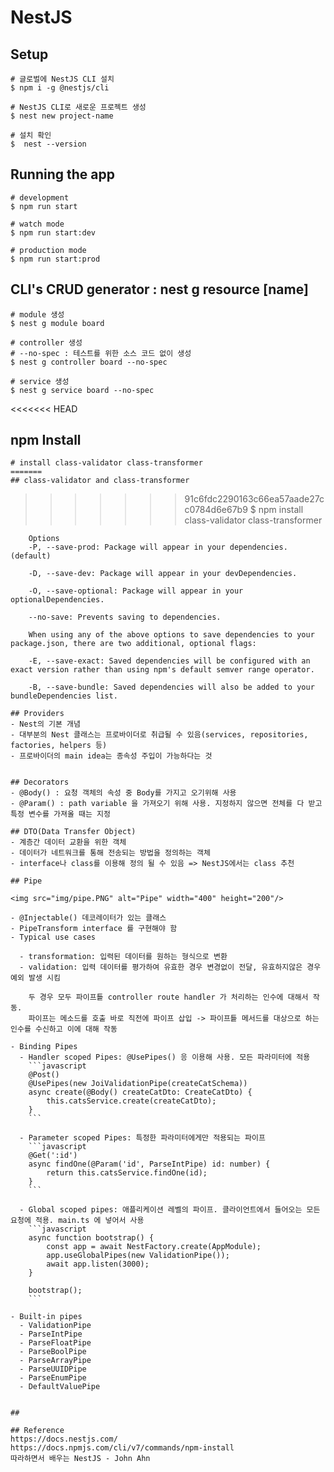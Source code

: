 # NestJS
## Setup

```
# 글로벌에 NestJS CLI 설치 
$ npm i -g @nestjs/cli

# NestJS CLI로 새로운 프로젝트 생성
$ nest new project-name

# 설치 확인
$  nest --version
```

## Running the app
```
# development
$ npm run start

# watch mode
$ npm run start:dev

# production mode
$ npm run start:prod
```

## CLI's CRUD generator :  nest g resource [name]
```
# module 생성
$ nest g module board

# controller 생성
# --no-spec : 테스트를 위한 소스 코드 없이 생성 
$ nest g controller board --no-spec

# service 생성
$ nest g service board --no-spec

```

<<<<<<< HEAD
## npm Install 

```
# install class-validator class-transformer
=======
## class-validator and class-transformer
```
>>>>>>> 91c6fdc2290163c66ea57aade27cc0784d6e67b9
$ npm install class-validator class-transformer 
```
    Options
    -P, --save-prod: Package will appear in your dependencies. (default) 

    -D, --save-dev: Package will appear in your devDependencies.

    -O, --save-optional: Package will appear in your optionalDependencies.

    --no-save: Prevents saving to dependencies.

    When using any of the above options to save dependencies to your package.json, there are two additional, optional flags:

    -E, --save-exact: Saved dependencies will be configured with an exact version rather than using npm's default semver range operator.

    -B, --save-bundle: Saved dependencies will also be added to your bundleDependencies list.

## Providers
- Nest의 기본 개념
- 대부분의 Nest 클래스는 프로바이더로 취급될 수 있음(services, repositories, factories, helpers 등)
- 프로바이더의 main idea는 종속성 주입이 가능하다는 것


## Decorators
- @Body() : 요청 객체의 속성 중 Body를 가지고 오기위해 사용
- @Param() : path variable 을 가져오기 위해 사용. 지정하지 않으면 전체를 다 받고 특정 변수를 가져올 때는 지정

## DTO(Data Transfer Object)
- 계층간 데이터 교환을 위한 객체
- 데이터가 네트워크를 통해 전송되는 방법을 정의하는 객체
- interface나 class를 이용해 정의 될 수 있음 => NestJS에서는 class 추천 

## Pipe  

<img src="img/pipe.PNG" alt="Pipe" width="400" height="200"/>

- @Injectable() 데코레이터가 있는 클래스
- PipeTransform interface 를 구현해야 함
- Typical use cases

  - transformation: 입력된 데이터를 원하는 형식으로 변환
  - validation: 입력 데이터를 평가하여 유효한 경우 변경없이 전달, 유효하지않은 경우 예외 발생 시킴
    
    두 경우 모두 파이프틑 controller route handler 가 처리하는 인수에 대해서 작동. 
    파이프는 메소드를 호출 바로 직전에 파이프 삽입 -> 파이프틑 메서드를 대상으로 하는 인수를 수신하고 이에 대해 작동

- Binding Pipes
  - Handler scoped Pipes: @UsePipes() 응 이용해 사용. 모든 파라미터에 적용
    ```javascript
    @Post()
    @UsePipes(new JoiValidationPipe(createCatSchema))
    async create(@Body() createCatDto: CreateCatDto) {
        this.catsService.create(createCatDto);
    }
    ```

  - Parameter scoped Pipes: 특정한 파라미터에게만 적용되는 파이프
    ```javascript
    @Get(':id')
    async findOne(@Param('id', ParseIntPipe) id: number) {
        return this.catsService.findOne(id);
    }
    ```

  - Global scoped pipes: 애플리케이션 레벨의 파이프. 클라이언트에서 들어오는 모든 요청에 적용. main.ts 에 넣어서 사용
    ```javascript
    async function bootstrap() {
        const app = await NestFactory.create(AppModule);
        app.useGlobalPipes(new ValidationPipe());
        await app.listen(3000); 
    }

    bootstrap();
    ```

- Built-in pipes
  - ValidationPipe
  - ParseIntPipe
  - ParseFloatPipe
  - ParseBoolPipe
  - ParseArrayPipe
  - ParseUUIDPipe
  - ParseEnumPipe
  - DefaultValuePipe


## 

## Reference
https://docs.nestjs.com/  
https://docs.npmjs.com/cli/v7/commands/npm-install  
따라하면서 배우는 NestJS - John Ahn


